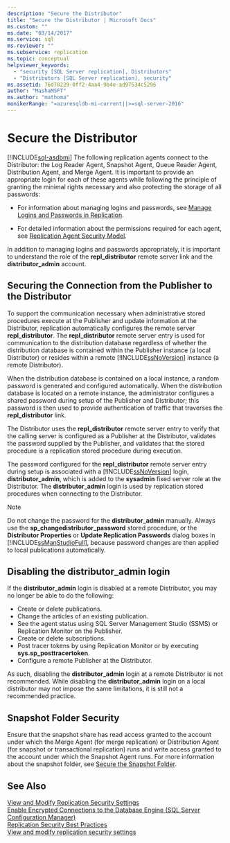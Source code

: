 ```yaml
---
description: "Secure the Distributor"
title: "Secure the Distributor | Microsoft Docs"
ms.custom: ""
ms.date: "03/14/2017"
ms.service: sql
ms.reviewer: ""
ms.subservice: replication
ms.topic: conceptual
helpviewer_keywords: 
  - "security [SQL Server replication], Distributors"
  - "Distributors [SQL Server replication], security"
ms.assetid: 76d78229-0ff2-4aa4-9b4e-ad97534c5296
author: "MashaMSFT"
ms.author: "mathoma"
monikerRange: "=azuresqldb-mi-current||>=sql-server-2016"
---
```

# Secure the Distributor
[!INCLUDE[sql-asdbmi](../../../includes/applies-to-version/sql-asdbmi.md)]
  The following replication agents connect to the Distributor: the Log Reader Agent, Snapshot Agent, Queue Reader Agent, Distribution Agent, and Merge Agent. It is important to provide an appropriate login for each of these agents while following the principle of granting the minimal rights necessary and also protecting the storage of all passwords:  
  
-   For information about managing logins and passwords, see [Manage Logins and Passwords in Replication](../../../relational-databases/replication/security/identity-and-access-control-replication.md).  
  
-   For detailed information about the permissions required for each agent, see [Replication Agent Security Model](../../../relational-databases/replication/security/replication-agent-security-model.md).  
  
 In addition to managing logins and passwords appropriately, it is important to understand the role of the **repl_distributor** remote server link and the **distributor_admin** account.  
  
## Securing the Connection from the Publisher to the Distributor  
 To support the communication necessary when administrative stored procedures execute at the Publisher and update information at the Distributor, replication automatically configures the remote server **repl_distributor**. The **repl_distributor** remote server entry is used for communication to the distribution database regardless of whether the distribution database is contained within the Publisher instance (a local Distributor) or resides within a remote [!INCLUDE[ssNoVersion](../../../includes/ssnoversion-md.md)] instance (a remote Distributor).  
  
 When the distribution database is contained on a local instance, a random password is generated and configured automatically. When the distribution database is located on a remote instance, the administrator configures a shared password during setup of the Publisher and Distributor; this password is then used to provide authentication of traffic that traverses the **repl_distributor** link.  
  
 The Distributor uses the **repl_distributor** remote server entry to verify that the calling server is configured as a Publisher at the Distributor, validates the password supplied by the Publisher, and validates that the stored procedure is a replication stored procedure during execution.  
  
 The password configured for the **repl_distributor** remote server entry during setup is associated with a [!INCLUDE[ssNoVersion](../../../includes/ssnoversion-md.md)] login, **distributor_admin**, which is added to the **sysadmin** fixed server role at the Distributor. The **distributor_admin** login is used by replication stored procedures when connecting to the Distributor.  
  
> [!NOTE]  
>  Do not change the password for the **distributor_admin** manually. Always use the **sp_changedistributor_password** stored procedure, or the **Distributor Properties** or **Update Replication Passwords** dialog boxes in [!INCLUDE[ssManStudioFull](../../../includes/ssmanstudiofull-md.md)], because password changes are then applied to local publications automatically.

## Disabling the distributor_admin login

 If the **distributor_admin** login is disabled at a remote Distributor, you may no longer be able to do the following:
 
 - Create or delete publications.
 - Change the articles of an existing publication. 
 - See the agent status using SQL Server Management Studio (SSMS) or Replication Monitor on the Publisher.
 - Create or delete subscriptions. 
 - Post tracer tokens by using Replication Monitor or by executing **sys.sp_posttracertoken**.
 - Configure a remote Publisher at the Distributor. 

As such, disabling the **distributor_admin** login at a remote Distributor is not recommended. While disabling the **distributor_admin** login on a local distributor may not impose the same limitations, it is still not a recommended practice. 

  
## Snapshot Folder Security  
 Ensure that the snapshot share has read access granted to the account under which the Merge Agent (for merge replication) or Distribution Agent (for snapshot or transactional replication) runs and write access granted to the account under which the Snapshot Agent runs. For more information about the snapshot folder, see [Secure the Snapshot Folder](../../../relational-databases/replication/security/secure-the-snapshot-folder.md).  
  
## See Also  
 [View and Modify Replication Security Settings](../../../relational-databases/replication/security/view-and-modify-replication-security-settings.md)   
 [Enable Encrypted Connections to the Database Engine &#40;SQL Server Configuration Manager&#41;](/sql/database-engine/configure-windows/configure-sql-server-encryption)   
 [Replication Security Best Practices](../../../relational-databases/replication/security/replication-security-best-practices.md)   
 [View and modify replication security settings](../../../relational-databases/replication/security/view-and-modify-replication-security-settings.md)  
  
